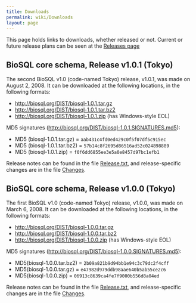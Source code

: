 ```yaml
---
title: Downloads
permalink: wiki/Downloads
layout: page
---
```


This page holds links to downloads, whether released or not. Current or
future release plans can be seen at the [Releases
page](Releases "wikilink")

BioSQL core schema, Release v1.0.1 (Tokyo)
------------------------------------------

The second BioSQL v1.0 (code-named Tokyo) release, v1.0.1, was made on
August 2, 2008. It can be downloaded at the following locations, in the
following formats:

* <http://biosql.org/DIST/biosql-1.0.1.tar.gz>
* <http://biosql.org/DIST/biosql-1.0.1.tar.bz2>
* <http://biosql.org/DIST/biosql-1.0.1.zip> (has Windows-style EOL)

MD5 signatures (<http://biosql.org/DIST/biosql-1.0.1.SIGNATURES.md5>):

* MD5 (biosql-1.0.1.tar.gz) = `aab431c4fd0ed429c0f5f07df5c915ec`
* MD5 (biosql-1.0.1.tar.bz2) = `57b14c8f2695d86516ad52c024898889`
* MD5 (biosql-1.0.1.zip) = `f0f6dd6855ee3e5a0e8457d97bc1efb1`

Release notes can be found in the file
[Release.txt](https://github.com/biosql/biosql/blob/biosql-release-1-0-1/Release.txt),
and release-specific changes are in the file
[Changes](https://github.com/biosql/biosql/blob/biosql-release-1-0-1/Changes).

BioSQL core schema, Release v1.0.0 (Tokyo)
------------------------------------------

The first BioSQL v1.0 (code-named Tokyo) release, v1.0.0, was made on
March 6, 2008. It can be downloaded at the following locations, in the
following formats:

* <http://biosql.org/DIST/biosql-1.0.0.tar.gz>
* <http://biosql.org/DIST/biosql-1.0.0.tar.bz2>
* <http://biosql.org/DIST/biosql-1.0.0.zip> (has Windows-style EOL)

MD5 signatures (<http://biosql.org/DIST/biosql-1.0.0.SIGNATURES.md5>):

* MD5(biosql-1.0.0.tar.bz2) = `2b09a821b9d94bb1e94c3c79dc2f4cff`
* MD5(biosql-1.0.0.tar.gz) = `e47982d979ddb98aae640b5ab55ce2c6`
* MD5(biosql-1.0.0.zip) = `06913c8639ca4fe7f9000b556d8a04ed`

Release notes can be found in the file
[Release.txt](https://github.com/biosql/biosql/blob/biosql-release-1-0-0/Release.txt),
and release-specific changes are in the file
[Changes](https://github.com/biosql/biosql/blob/biosql-release-1-0-0/Changes).
